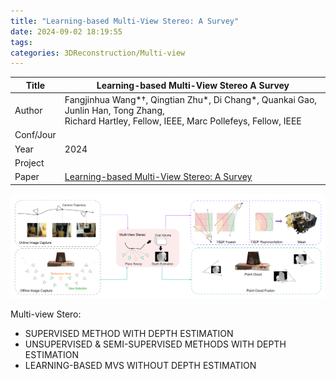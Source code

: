 ```yaml
---
title: "Learning-based Multi-View Stereo: A Survey"
date: 2024-09-02 18:19:55
tags: 
categories: 3DReconstruction/Multi-view
---
```


| Title     | Learning-based Multi-View Stereo A Survey                                                                                                        |
| --------- | ------------------------------------------------------------------------------------------------------------------------------------------------ |
| Author    | Fangjinhua Wang*†, Qingtian Zhu*, Di Chang*, Quankai Gao, Junlin Han, Tong Zhang,<br>Richard Hartley, Fellow, IEEE, Marc Pollefeys, Fellow, IEEE |
| Conf/Jour |                                                                                                                                                  |
| Year      | 2024                                                                                                                                             |
| Project   |                                                                                                                                                  |
| Paper     | [Learning-based Multi-View Stereo: A Survey](https://arxiv.org/pdf/2408.15235)                                                                   |

![image.png|666](https://raw.githubusercontent.com/qiyun71/Blog_images/main/MyBlogPic/202403/20240902182108.png)


<!-- more -->

Multi-view Stero: 

- SUPERVISED METHOD WITH DEPTH ESTIMATION
- UNSUPERVISED & SEMI-SUPERVISED METHODS WITH DEPTH ESTIMATION
- LEARNING-BASED MVS WITHOUT DEPTH ESTIMATION